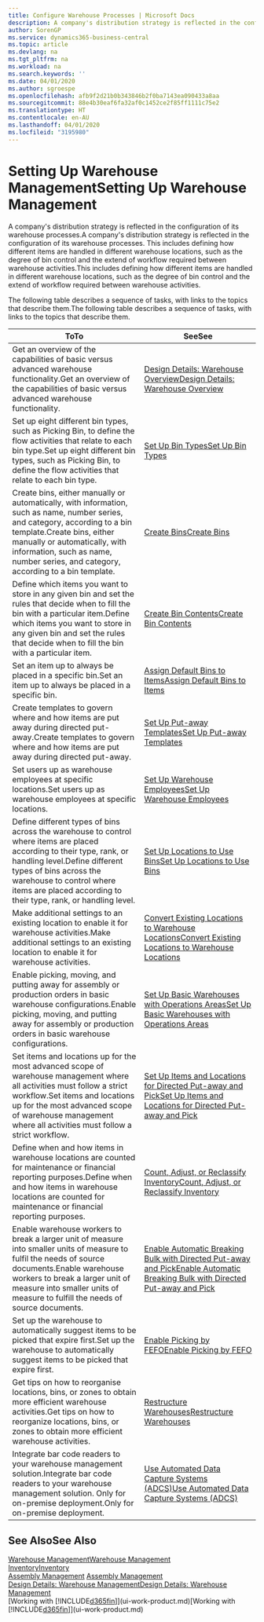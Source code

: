 ```yaml
---
title: Configure Warehouse Processes | Microsoft Docs
description: A company's distribution strategy is reflected in the configuration of its warehouse processes. This includes defining how different items are handled in different warehouse locations, such as the degree of bin control and the extend of workflow required between warehouse activities.
author: SorenGP
ms.service: dynamics365-business-central
ms.topic: article
ms.devlang: na
ms.tgt_pltfrm: na
ms.workload: na
ms.search.keywords: ''
ms.date: 04/01/2020
ms.author: sgroespe
ms.openlocfilehash: afb9f2d21b0b343846b2f0ba7143ea090433a8aa
ms.sourcegitcommit: 88e4b30eaf6fa32af0c1452ce2f85ff1111c75e2
ms.translationtype: HT
ms.contentlocale: en-AU
ms.lasthandoff: 04/01/2020
ms.locfileid: "3195980"
---
```

# <a name="setting-up-warehouse-management"></a><span data-ttu-id="cf927-104">Setting Up Warehouse Management</span><span class="sxs-lookup"><span data-stu-id="cf927-104">Setting Up Warehouse Management</span></span>
<span data-ttu-id="cf927-105">A company's distribution strategy is reflected in the configuration of its warehouse processes.</span><span class="sxs-lookup"><span data-stu-id="cf927-105">A company's distribution strategy is reflected in the configuration of its warehouse processes.</span></span> <span data-ttu-id="cf927-106">This includes defining how different items are handled in different warehouse locations, such as the degree of bin control and the extend of workflow required between warehouse activities.</span><span class="sxs-lookup"><span data-stu-id="cf927-106">This includes defining how different items are handled in different warehouse locations, such as the degree of bin control and the extend of workflow required between warehouse activities.</span></span>  

 <span data-ttu-id="cf927-107">The following table describes a sequence of tasks, with links to the topics that describe them.</span><span class="sxs-lookup"><span data-stu-id="cf927-107">The following table describes a sequence of tasks, with links to the topics that describe them.</span></span>   

|<span data-ttu-id="cf927-108">**To**</span><span class="sxs-lookup"><span data-stu-id="cf927-108">**To**</span></span>|<span data-ttu-id="cf927-109">**See**</span><span class="sxs-lookup"><span data-stu-id="cf927-109">**See**</span></span>|  
|------------|-------------|  
|<span data-ttu-id="cf927-110">Get an overview of the capabilities of basic versus advanced warehouse functionality.</span><span class="sxs-lookup"><span data-stu-id="cf927-110">Get an overview of the capabilities of basic versus advanced warehouse functionality.</span></span>|[<span data-ttu-id="cf927-111">Design Details: Warehouse Overview</span><span class="sxs-lookup"><span data-stu-id="cf927-111">Design Details: Warehouse Overview</span></span>](design-details-warehouse-overview.md)|  
|<span data-ttu-id="cf927-112">Set up eight different bin types, such as Picking Bin, to define the flow activities that relate to each bin type.</span><span class="sxs-lookup"><span data-stu-id="cf927-112">Set up eight different bin types, such as Picking Bin, to define the flow activities that relate to each bin type.</span></span>|[<span data-ttu-id="cf927-113">Set Up Bin Types</span><span class="sxs-lookup"><span data-stu-id="cf927-113">Set Up Bin Types</span></span>](warehouse-how-to-set-up-bin-types.md)|  
|<span data-ttu-id="cf927-114">Create bins, either manually or automatically, with information, such as name, number series, and category, according to a bin template.</span><span class="sxs-lookup"><span data-stu-id="cf927-114">Create bins, either manually or automatically, with information, such as name, number series, and category, according to a bin template.</span></span>|[<span data-ttu-id="cf927-115">Create Bins</span><span class="sxs-lookup"><span data-stu-id="cf927-115">Create Bins</span></span>](warehouse-how-to-create-individual-bins.md)|  
|<span data-ttu-id="cf927-116">Define which items you want to store in any given bin and set the rules that decide when to fill the bin with a particular item.</span><span class="sxs-lookup"><span data-stu-id="cf927-116">Define which items you want to store in any given bin and set the rules that decide when to fill the bin with a particular item.</span></span>|[<span data-ttu-id="cf927-117">Create Bin Contents</span><span class="sxs-lookup"><span data-stu-id="cf927-117">Create Bin Contents</span></span>](warehouse-how-to-set-up-bin-contents.md)|  
|<span data-ttu-id="cf927-118">Set an item up to always be placed in a specific bin.</span><span class="sxs-lookup"><span data-stu-id="cf927-118">Set an item up to always be placed in a specific bin.</span></span>|[<span data-ttu-id="cf927-119">Assign Default Bins to Items</span><span class="sxs-lookup"><span data-stu-id="cf927-119">Assign Default Bins to Items</span></span>](warehouse-how-to-assign-default-bins-to-items.md)|
|<span data-ttu-id="cf927-120">Create templates to govern where and how items are put away during directed put-away.</span><span class="sxs-lookup"><span data-stu-id="cf927-120">Create templates to govern where and how items are put away during directed put-away.</span></span>|[<span data-ttu-id="cf927-121">Set Up Put-away Templates</span><span class="sxs-lookup"><span data-stu-id="cf927-121">Set Up Put-away Templates</span></span>](warehouse-how-to-set-up-put-away-templates.md)|
|<span data-ttu-id="cf927-122">Set users up as warehouse employees at specific locations.</span><span class="sxs-lookup"><span data-stu-id="cf927-122">Set users up as warehouse employees at specific locations.</span></span>|[<span data-ttu-id="cf927-123">Set Up Warehouse Employees</span><span class="sxs-lookup"><span data-stu-id="cf927-123">Set Up Warehouse Employees</span></span>](warehouse-how-to-set-up-warehouse-employees.md)|
|<span data-ttu-id="cf927-124">Define different types of bins across the warehouse to control where items are placed according to their type, rank, or handling level.</span><span class="sxs-lookup"><span data-stu-id="cf927-124">Define different types of bins across the warehouse to control where items are placed according to their type, rank, or handling level.</span></span>|[<span data-ttu-id="cf927-125">Set Up Locations to Use Bins</span><span class="sxs-lookup"><span data-stu-id="cf927-125">Set Up Locations to Use Bins</span></span>](warehouse-how-to-set-up-locations-to-use-bins.md)|
|<span data-ttu-id="cf927-126">Make additional settings to an existing location to enable it for warehouse activities.</span><span class="sxs-lookup"><span data-stu-id="cf927-126">Make additional settings to an existing location to enable it for warehouse activities.</span></span>|[<span data-ttu-id="cf927-127">Convert Existing Locations to Warehouse Locations</span><span class="sxs-lookup"><span data-stu-id="cf927-127">Convert Existing Locations to Warehouse Locations</span></span>](warehouse-how-to-convert-existing-locations-to-warehouse-locations.md)|
|<span data-ttu-id="cf927-128">Enable picking, moving, and putting away for assembly or production orders in basic warehouse configurations.</span><span class="sxs-lookup"><span data-stu-id="cf927-128">Enable picking, moving, and putting away for assembly or production orders in basic warehouse configurations.</span></span>|[<span data-ttu-id="cf927-129">Set Up Basic Warehouses with Operations Areas</span><span class="sxs-lookup"><span data-stu-id="cf927-129">Set Up Basic Warehouses with Operations Areas</span></span>](warehouse-how-to-set-up-basic-warehouses-with-operations-areas.md)|  
|<span data-ttu-id="cf927-130">Set items and locations up for the most advanced scope of warehouse management where all activities must follow a strict workflow.</span><span class="sxs-lookup"><span data-stu-id="cf927-130">Set items and locations up for the most advanced scope of warehouse management where all activities must follow a strict workflow.</span></span>|[<span data-ttu-id="cf927-131">Set Up Items and Locations for Directed Put-away and Pick</span><span class="sxs-lookup"><span data-stu-id="cf927-131">Set Up Items and Locations for Directed Put-away and Pick</span></span>](warehouse-how-to-set-up-items-for-directed-put-away-and-pick.md)|  
|<span data-ttu-id="cf927-132">Define when and how items in warehouse locations are counted for maintenance or financial reporting purposes.</span><span class="sxs-lookup"><span data-stu-id="cf927-132">Define when and how items in warehouse locations are counted for maintenance or financial reporting purposes.</span></span>|[<span data-ttu-id="cf927-133">Count, Adjust, or Reclassify Inventory</span><span class="sxs-lookup"><span data-stu-id="cf927-133">Count, Adjust, or Reclassify Inventory</span></span>](inventory-how-count-adjust-reclassify.md)|
|<span data-ttu-id="cf927-134">Enable warehouse workers to break a larger unit of measure into smaller units of measure to fulfil the needs of source documents.</span><span class="sxs-lookup"><span data-stu-id="cf927-134">Enable warehouse workers to break a larger unit of measure into smaller units of measure to fulfill the needs of source documents.</span></span>|[<span data-ttu-id="cf927-135">Enable Automatic Breaking Bulk with Directed Put-away and Pick</span><span class="sxs-lookup"><span data-stu-id="cf927-135">Enable Automatic Breaking Bulk with Directed Put-away and Pick</span></span>](warehouse-enable-automatic-breaking-bulk-with-directed-put-away-and-pick.md)|  
|<span data-ttu-id="cf927-136">Set up the warehouse to automatically suggest items to be picked that expire first.</span><span class="sxs-lookup"><span data-stu-id="cf927-136">Set up the warehouse to automatically suggest items to be picked that expire first.</span></span>|[<span data-ttu-id="cf927-137">Enable Picking by FEFO</span><span class="sxs-lookup"><span data-stu-id="cf927-137">Enable Picking by FEFO</span></span>](warehouse-picking-by-fefo.md)|
|<span data-ttu-id="cf927-138">Get tips on how to reorganise locations, bins, or zones to obtain more efficient warehouse activities.</span><span class="sxs-lookup"><span data-stu-id="cf927-138">Get tips on how to reorganize locations, bins, or zones to obtain more efficient warehouse activities.</span></span>|[<span data-ttu-id="cf927-139">Restructure Warehouses</span><span class="sxs-lookup"><span data-stu-id="cf927-139">Restructure Warehouses</span></span>](warehouse-how-to-restructure-warehouses.md)|
|<span data-ttu-id="cf927-140">Integrate bar code readers to your warehouse management solution.</span><span class="sxs-lookup"><span data-stu-id="cf927-140">Integrate bar code readers to your warehouse management solution.</span></span> <span data-ttu-id="cf927-141">Only for on-premise deployment.</span><span class="sxs-lookup"><span data-stu-id="cf927-141">Only for on-premise deployment.</span></span>|[<span data-ttu-id="cf927-142">Use Automated Data Capture Systems (ADCS)</span><span class="sxs-lookup"><span data-stu-id="cf927-142">Use Automated Data Capture Systems (ADCS)</span></span>](warehouse-use-automated-data-capture-systems-adcs.md)|

## <a name="see-also"></a><span data-ttu-id="cf927-143">See Also</span><span class="sxs-lookup"><span data-stu-id="cf927-143">See Also</span></span>  
[<span data-ttu-id="cf927-144">Warehouse Management</span><span class="sxs-lookup"><span data-stu-id="cf927-144">Warehouse Management</span></span>](warehouse-manage-warehouse.md)  
[<span data-ttu-id="cf927-145">Inventory</span><span class="sxs-lookup"><span data-stu-id="cf927-145">Inventory</span></span>](inventory-manage-inventory.md)  
<span data-ttu-id="cf927-146">[Assembly Management](assembly-assemble-items.md)  </span><span class="sxs-lookup"><span data-stu-id="cf927-146">[Assembly Management](assembly-assemble-items.md)  </span></span>  
[<span data-ttu-id="cf927-147">Design Details: Warehouse Management</span><span class="sxs-lookup"><span data-stu-id="cf927-147">Design Details: Warehouse Management</span></span>](design-details-warehouse-management.md)  
<span data-ttu-id="cf927-148">[Working with [!INCLUDE[d365fin](includes/d365fin_md.md)]](ui-work-product.md)</span><span class="sxs-lookup"><span data-stu-id="cf927-148">[Working with [!INCLUDE[d365fin](includes/d365fin_md.md)]](ui-work-product.md)</span></span>
